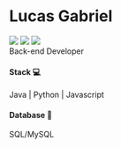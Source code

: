# Lucas Gabriel 

<div>
<a href="https://www.instagram.com/lucasgcs._/" target="_blank"><img src="https://img.shields.io/badge/-Instagram-black?style=for-the-badge&logo=instagram&logoColor=white" target="_blank"></a>
<a href = "mailto:lucasgcsousa2005@gmail.com"><img src="https://img.shields.io/badge/Gmail-black?style=for-the-badge&logo=gmail&logoColor=white" target="_blank"></a>
<a href="https://www.linkedin.com/in/lucas-gabriel-9b254b309/" target="_blank"><img src="https://img.shields.io/badge/-LinkedIn-black?style=for-the-badge&logo=linkedin&logoColor=white" target="_blank"></a>   
</div>
Back-end Developer

<h4>Stack 💻 </h4>
Java | Python | Javascript

<h4>Database 💾 </h4>
SQL/MySQL
